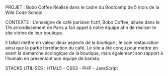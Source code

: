 PROJET : Bobo Coffee
Réalisé dans le cadre du Bootcamp de 5 mois de la Wild Code School. 

CONTEXTE : 
L’enseigne de café parisien fictif, Bobo Coffee, située dans le 17e arrondissement de Paris a fait appel à notre équipe afin de réaliser le site vitrine de leur boutique. 

Il fallait mettre en valeur deux aspects de la boutique ; le coin restauration ainsi que la partie torréfaction du café. 
Le site a été conçu pour mettre en avant la démarche écologique de la boutique, mais également son rapport à l’humain en présentant son équipe de barista. 


STACKS UTILISÉS : 
HTML5 - CSS3 - PHP - JavaScript
